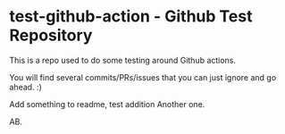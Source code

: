 # test-github-action - Github Test Repository

This is a repo used to do some testing around Github actions.

You will find several commits/PRs/issues that you can just ignore and go ahead. :)

Add something to readme, test addition
Another one.

AB.

